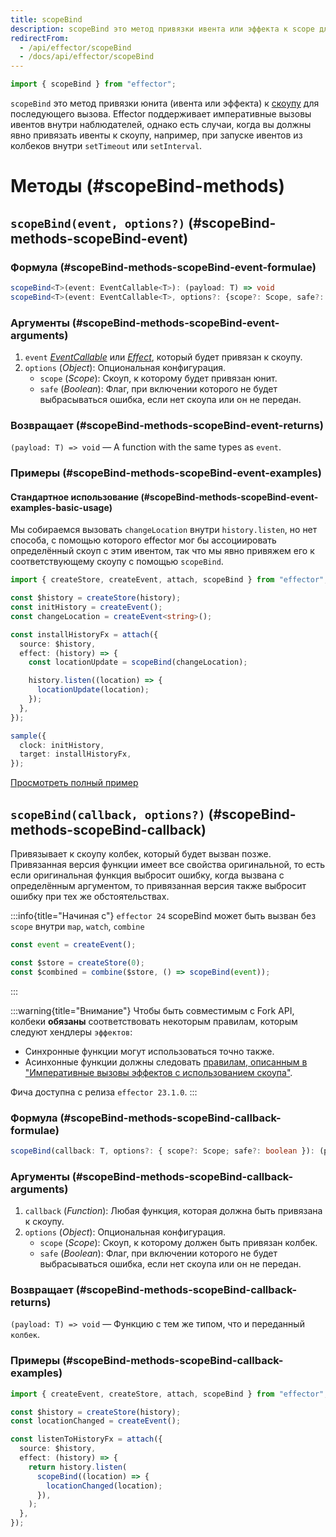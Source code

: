 ```yaml
---
title: scopeBind
description: scopeBind это метод привязки ивента или эффекта к scope для последующего вызова
redirectFrom:
  - /api/effector/scopeBind
  - /docs/api/effector/scopeBind
---
```


```ts
import { scopeBind } from "effector";
```

`scopeBind` это метод привязки юнита (ивента или эффекта) к [скоупу](/en/api/effector/Scope) для последующего вызова. Effector поддерживает императивные вызовы ивентов внутри наблюдателей, однако есть случаи, когда вы должны явно привязать ивенты к скоупу, например, при запуске ивентов из колбеков внутри `setTimeout` или `setInterval`.

# Методы (#scopeBind-methods)

## `scopeBind(event, options?)` (#scopeBind-methods-scopeBind-event)

### Формула (#scopeBind-methods-scopeBind-event-formulae)

```ts
scopeBind<T>(event: EventCallable<T>): (payload: T) => void
scopeBind<T>(event: EventCallable<T>, options?: {scope?: Scope, safe?: boolean}): (payload: T) => void
```

### Аргументы (#scopeBind-methods-scopeBind-event-arguments)

1. `event` [_EventCallable_](/en/api/effector/Event) или [_Effect_](/en/api/effector/Effect), который будет привязан к скоупу.
2. `options` (_Object_): Опциональная конфигурация.
   - `scope` (_Scope_): Скоуп, к которому будет привязан юнит.
   - `safe` (_Boolean_): Флаг, при включении которого не будет выбрасываться ошибка, если нет скоупа или он не передан.

### Возвращает (#scopeBind-methods-scopeBind-event-returns)

`(payload: T) => void` — A function with the same types as `event`.

### Примеры (#scopeBind-methods-scopeBind-event-examples)

#### Стандартное использование (#scopeBind-methods-scopeBind-event-examples-basic-usage)

Мы собираемся вызовать `changeLocation` внутри `history.listen`, но нет способа, с помощью которого effector мог бы ассоциировать определённый скоуп с этим ивентом, так что мы явно привяжем его к соответствующему скоупу с помощью `scopeBind`.

```ts
import { createStore, createEvent, attach, scopeBind } from "effector";

const $history = createStore(history);
const initHistory = createEvent();
const changeLocation = createEvent<string>();

const installHistoryFx = attach({
  source: $history,
  effect: (history) => {
    const locationUpdate = scopeBind(changeLocation);

    history.listen((location) => {
      locationUpdate(location);
    });
  },
});

sample({
  clock: initHistory,
  target: installHistoryFx,
});
```

[Просмотреть полный пример](https://share.effector.dev/xtP8Zk8J)

## `scopeBind(callback, options?)` (#scopeBind-methods-scopeBind-callback)

Привязывает к скоупу колбек, который будет вызван позже. Привязанная версия функции имеет все свойства оригинальной, то есть если оригинальная функция выбросит ошибку, когда вызвана с определённым аргументом, то привязанная версия также выбросит ошибку при тех же обстоятельствах.

:::info{title="Начиная с"}
`effector 24` scopeBind может быть вызван без `scope` внутри `map`, `watch`, `combine`

```ts
const event = createEvent();

const $store = createStore(0);
const $combined = combine($store, () => scopeBind(event));
```

:::

:::warning{title="Внимание"}
Чтобы быть совместимым с Fork API, колбеки **обязаны** соответствовать некоторым правилам, которым следуют хендлеры `эффектов`:

- Синхронные функции могут использоваться точно также.
- Асинхонные функции должны следовать [правилам, описанным в "Императивные вызовы эффектов с использованием скоупа"](/ru/api/effector/scope/).

Фича доступна с релиза `effector 23.1.0`.
:::

### Формула (#scopeBind-methods-scopeBind-callback-formulae)

```ts
scopeBind(callback: T, options?: { scope?: Scope; safe?: boolean }): (payload: T) => void;
```

### Аргументы (#scopeBind-methods-scopeBind-callback-arguments)

1. `callback` (_Function_): Любая функция, которая должна быть привязана к скоупу.
2. `options` (_Object_): Опциональная конфигурация.
   - `scope` (_Scope_): Скоуп, к которому должен быть привязан колбек.
   - `safe` (_Boolean_): Флаг, при включении которого не будет выбрасываться ошибка, если нет скоупа или он не передан.

### Возвращает (#scopeBind-methods-scopeBind-callback-returns)

`(payload: T) => void` — Функцию с тем же типом, что и переданный `колбек`.

### Примеры (#scopeBind-methods-scopeBind-callback-examples)

```ts
import { createEvent, createStore, attach, scopeBind } from "effector";

const $history = createStore(history);
const locationChanged = createEvent();

const listenToHistoryFx = attach({
  source: $history,
  effect: (history) => {
    return history.listen(
      scopeBind((location) => {
        locationChanged(location);
      }),
    );
  },
});
```
